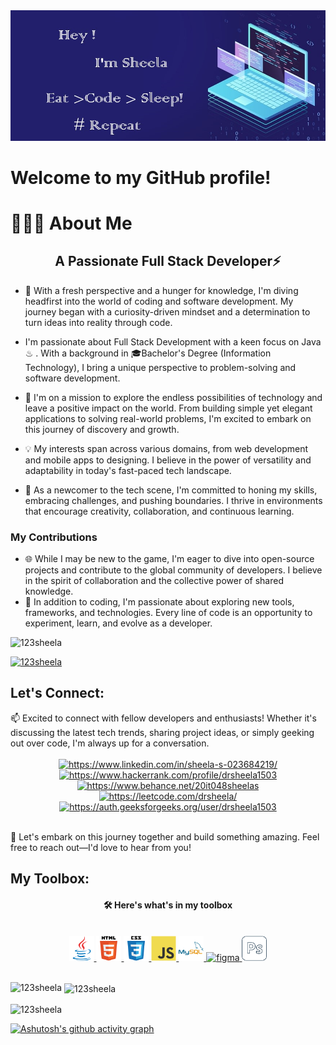 <img src="./img/img2.jpg">

 # Welcome to my GitHub profile!
# 👩🏻‍💻 About Me 
<h2 align="center">A Passionate Full Stack Developer⚡</h2>

- 🌟 With a fresh perspective and a hunger for knowledge, I'm diving headfirst into the world of coding and software development. My journey began with a curiosity-driven mindset and a determination to turn ideas into reality through code.

- I'm passionate about Full Stack Development with a keen focus on Java ♨ . With a background in 🎓Bachelor's Degree (Information Technology), I bring a unique perspective to problem-solving and software development. 
  
 - 🚀 I'm on a mission to explore the endless possibilities of technology and leave a positive impact on the world. From building simple yet elegant applications to solving real-world problems, I'm excited to embark on this journey of discovery and growth.
  
- 💡 My interests span across various domains, from web development and mobile apps to designing. I believe in the power of versatility and adaptability in today's fast-paced tech landscape. 
- 🌱 As a newcomer to the tech scene, I'm committed to honing my skills, embracing challenges, and pushing boundaries. I thrive in environments that encourage creativity, collaboration, and continuous learning.

### My Contributions
- 🌐 While I may be new to the game, I'm eager to dive into open-source projects and contribute to the global community of developers. I believe in the spirit of collaboration and the collective power of shared knowledge.
- 🔧 In addition to coding, I'm passionate about exploring new tools, frameworks, and technologies. Every line of code is an opportunity to experiment, learn, and evolve as a developer.
<!-- profile views -->
<p align="left"> <img src="https://komarev.com/ghpvc/?username=123sheela&label=Profile%20views&color=0e75b6&style=flat" alt="123sheela" /> </p>

<p align="left"> <a href="https://github.com/ryo-ma/github-profile-trophy"><img src="https://github-profile-trophy.vercel.app/?username=123sheela" alt="123sheela" /></a> </p>

<!-- contact  -->

<h2 align="left">Let's Connect:</h2>
📫 Excited to connect with fellow developers and enthusiasts! Whether it's discussing the latest tech trends, sharing project ideas, or simply geeking out over code, I'm always up for a conversation.<br>

<!-- social links -->

<br>
<div align="center">
<!-- linkedin -->
  <a href="https://www.linkedin.com/in/sheela-s-023684219/" target="blank"><img src="https://raw.githubusercontent.com/rahuldkjain/github-profile-readme-generator/master/src/images/icons/Social/linked-in-alt.svg" alt="https://www.linkedin.com/in/sheela-s-023684219/" height="30" width="40" /></a>
  <!-- hackerrank -->
  <a href="https://www.hackerrank.com/profile/drsheela1503" target="blank"><img src="https://raw.githubusercontent.com/rahuldkjain/github-profile-readme-generator/master/src/images/icons/Social/hackerrank.svg" alt="https://www.hackerrank.com/profile/drsheela1503" height="30" width="40" /></a>
  <!-- behance -->
  <a href="https://www.behance.net/20it048sheelas" target="blank"><img src="https://raw.githubusercontent.com/rahuldkjain/github-profile-readme-generator/master/src/images/icons/Social/behance.svg" alt="https://www.behance.net/20it048sheelas" height="30" width="40" /></a>
  <!-- leetcode -->
  <a href="https://leetcode.com/drsheela/" target="blank"><img src="https://raw.githubusercontent.com/rahuldkjain/github-profile-readme-generator/master/src/images/icons/Social/leet-code.svg" alt="https://leetcode.com/drsheela/" height="30" width="40" /></a>
  <!-- geeksforgeeks -->
  <a href="https://auth.geeksforgeeks.org/user/drsheela1503" target="blank"><img src="https://raw.githubusercontent.com/rahuldkjain/github-profile-readme-generator/master/src/images/icons/Social/geeks-for-geeks.svg" alt="https://auth.geeksforgeeks.org/user/drsheela1503" height="30" width="40" /></a>
</div><br>

💬 Let's embark on this journey together and build something amazing. Feel free to reach out—I'd love to hear from you!

<!-- languages -->

<h2 align="left">My Toolbox:</h2>
<h4 align="center">🛠️ Here's what's in my toolbox</h4><br>
<div align="center">  
<!-- java -->
  <a href="https://www.java.com" target="_blank" rel="noreferrer"> <img src="https://raw.githubusercontent.com/devicons/devicon/master/icons/java/java-original.svg" alt="java" width="40" height="40" /> </a>
  <!-- html -->
  <a href="https://www.w3.org/html/" target="_blank" rel="noreferrer"> <img src="https://raw.githubusercontent.com/devicons/devicon/master/icons/html5/html5-original-wordmark.svg" alt="html5" width="40" height="40"> </a>
  <!-- css -->
  <a href="https://www.w3schools.com/css/" target="_blank" rel="noreferrer"> <img src="https://raw.githubusercontent.com/devicons/devicon/master/icons/css3/css3-original-wordmark.svg" alt="css3" width="40" height="40"> </a> 
  <!-- js -->
  <a href="https://developer.mozilla.org/en-US/docs/Web/JavaScript" target="_blank" rel="noreferrer"> <img src="https://raw.githubusercontent.com/devicons/devicon/master/icons/javascript/javascript-original.svg" alt="javascript" width="40" height="40" > </a>  
  <!-- mysql -->
  <a href="https://www.mysql.com/" target="_blank" rel="noreferrer"> <img src="https://raw.githubusercontent.com/devicons/devicon/master/icons/mysql/mysql-original-wordmark.svg" alt="mysql" width="40" height="40"/> </a> 
  <!-- figma -->
  <a href="https://www.figma.com/" target="_blank" rel="noreferrer"> <img src="https://www.vectorlogo.zone/logos/figma/figma-icon.svg" alt="figma" width="40" height="40"/> </a> 
  <!-- photoshop -->
  <a href="https://www.photoshop.com/en" target="_blank" rel="noreferrer"> <img src="https://raw.githubusercontent.com/devicons/devicon/master/icons/photoshop/photoshop-line.svg" alt="photoshop" width="40" height="40"/> </a>
</div><br>


<p><img align="left" src="https://github-readme-stats.vercel.app/api/top-langs?username=123sheela&show_icons=true&locale=en&layout=compact" alt="123sheela" /></p>

<p>&nbsp;<img align="center" src="https://github-readme-stats.vercel.app/api?username=123sheela&show_icons=true&locale=en" alt="123sheela" /></p>

<p><img align="center" src="https://github-readme-streak-stats.herokuapp.com/?user=123sheela&" alt="123sheela" /></p>

[![Ashutosh's github activity graph](https://github-readme-activity-graph.vercel.app/graph?username=123sheela&bg_color=f5d1ff&color=4e324c&line=e156d8&point=000000&area=true&hide_border=true)](https://github.com/ashutosh00710/github-readme-activity-graph)
